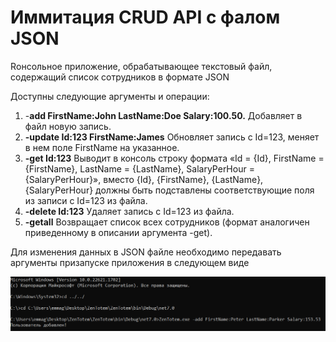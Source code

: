 <h1>Иммитация CRUD API с фалом JSON</h1>
<p>Rонсольное приложение, обрабатывающее текстовый файл, содержащий список сотрудников в формате JSON</p>

Доступны следующие аргументы и операции:

1. -**add FirstName:John LastName:Doe Salary:100.50.**
Добавляет в файл новую запись.
2. **-update Id:123 FirstName:James**
Обновляет запись с Id=123, меняет в нем поле FirstName на указанное.
3. **-get Id:123**
Выводит в консоль строку формата «Id = {Id}, FirstName = {FirstName}, LastName = {LastName}, SalaryPerHour = {SalaryPerHour}», вместо {Id}, {FirstName}, {LastName}, {SalaryPerHour} должны быть подставлены соответствующие поля из записи с Id=123 из файла.
4. **-delete Id:123**
Удаляет запись с Id=123 из файла.
5. **-getall** Возвращает список всех сотрудников (формат аналогичен приведенному в описании аргумента -get).

<p>Для изменения данных в JSON файле необходимо передавать аргументы призапуске приложения в следующем виде</p>

<img src="img/console.png">
